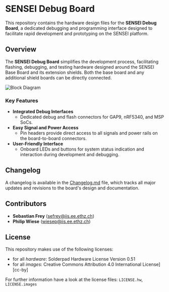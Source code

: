 # SENSEI Debug Board

This repository contains the hardware design files for the **SENSEI Debug Board**, a dedicated debugging and programming interface designed to facilitate rapid development and prototyping on the SENSEI platform.

## Overview

The **SENSEI Debug Board** simplifies the development process, facilitating flashing, debugging, and testing hardware designed around the SENSEI Base Board and its extension shields. Both the base board and any additional shield boards can be directly connected.

![Block Diagram](Documentation/block_diagram.png)

### Key Features
- **Integrated Debug Interfaces**
  - Dedicated debug and flash connectors for GAP9, nRF5340, and MSP SoCs.
- **Easy Signal and Power Access**
  - Pin headers provide direct access to all signals and power rails on the board-to-board connectors.
- **User-Friendly Interface**
  - Onboard LEDs and buttons for system status indication and interaction during development and debugging.

## Changelog
A changelog is available in the [Changelog.md](Changelog.md) file, which tracks all major updates and revisions to the board's design and documentation.

## Contributors
- **Sebastian Frey** ([sefrey@iis.ee.ethz.ch](mailto:sefrey@iis.ee.ethz.ch))
- **Philip Wiese** ([wiesep@iis.ee.ethz.ch](mailto:wiesep@iis.ee.ethz.ch))

## License
This repository makes use of the following licenses:
- for all *hardware*: Solderpad Hardware License Version 0.51
- for all *images*: Creative Commons Attribution 4.0 International
License][cc-by]

For further information have a look at the license files: `LICENSE.hw`, `LICENSE.images`